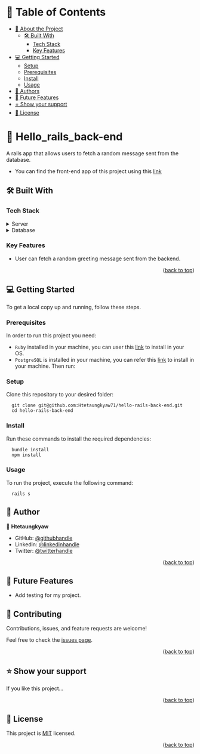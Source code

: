 <a name="readme-top"></a>

<!--
HOW TO USE:
This is an example of how you may give instructions on setting up your project locally.
Modify this file to match your project and remove sections that don't apply.
REQUIRED SECTIONS:
- Table of Contents
- About the Project
  - Built With
  - Live Demo
- Getting Started
- Authors
- Future Features
- Contributing
- Show your support
- Acknowledgements
- License
OPTIONAL SECTIONS:
- FAQ
After you're finished please remove all the comments and instructions!
-->

<!-- TABLE OF CONTENTS -->

# 📗 Table of Contents

- [📖 About the Project](#about-project)
  - [🛠 Built With](#built-with)
    - [Tech Stack](#tech-stack)
    - [Key Features](#key-features)
    <!-- - [🚀 Live Demo](#live-demo) -->
- [💻 Getting Started](#getting-started)
  - [Setup](#setup)
  - [Prerequisites](#prerequisites)
  - [Install](#install)
  - [Usage](#usage)
    <!-- - [Run tests](#run-tests) -->
    <!-- - [Deployment](#triangular_flag_on_post-deployment) -->
- [👥 Authors](#authors)
- [🔭 Future Features](#future-features)
  <!-- - [🤝 Contributing](#contributing) -->
- [⭐️ Show your support](#support)
  <!-- - [🙏 Acknowledgements](#acknowledgements) -->
  <!-- - [❓ FAQ (OPTIONAL)](#faq) -->
- [📝 License](#license)

<!-- PROJECT DESCRIPTION -->

# 📖 Hello_rails_back-end <a name="about-project"></a>

A rails app that allows users to fetch a random message sent from the database.

- You can find the front-end app of this project using this [link](https://github.com/Htetaungkyaw71/hello-react-front-end/pull/1)

## 🛠 Built With <a name="built-with"></a>

### Tech Stack <a name="tech-stack"></a>

<details>
  <summary>Server</summary>
  <ul>
    <li><a href="https://rubyonrails.org/">Ruby on Rails</a></li>
  </ul>
</details>

<details>
<summary>Database</summary>
  <ul>
    <li><a href="https://www.postgresql.org/">PostgreSQL</a></li>
  </ul>
</details>

<!-- Features -->

### Key Features <a name="key-features"></a>

- User can fetch a random greeting message sent from the backend.

<p align="right">(<a href="#readme-top">back to top</a>)</p>

<!-- GETTING STARTED -->

## 💻 Getting Started <a name="getting-started"></a>

To get a local copy up and running, follow these steps.

### Prerequisites

In order to run this project you need:

- `Ruby` installed in your machine, you can user this [link](https://www.ruby-lang.org/en/documentation/installation/) to install in your OS.
- `PostgreSQL` is installed in your machine, you can refer this [link](https://www.timescale.com/blog/how-to-install-psql-on-mac-ubuntu-debian-windows/) to install in your machine. Then run:

### Setup

Clone this repository to your desired folder:

```
  git clone git@github.com:Htetaungkyaw71/hello-rails-back-end.git
  cd hello-rails-back-end
```

### Install

Run these commands to install the required dependencies:

```
  bundle install
  npm install
```

### Usage

To run the project, execute the following command:

```
  rails s
```

<!-- AUTHORS -->

## 👥 Author <a name="authors"></a>

👤 **Htetaungkyaw**

- GitHub: [@githubhandle](https://github.com/Htetaungkyaw71/)
- Linkedin: [@linkedinhandle](https://www.linkedin.com/in/htetakyaw/)
- Twitter: [@twitterhandle](https://twitter.com/Htetaungkyaw172)

<p align="right">(<a href="#readme-top">back to top</a>)</p>

## 🔭 Future Features <a name="future-features"></a>

- Add testing for my project.

<!-- CONTRIBUTING -->

## 🤝 Contributing <a name="contributing"></a>

Contributions, issues, and feature requests are welcome!

Feel free to check the [issues page](https://github.com/Htetaungkyaw71/hello-rails-back-end/issues).

<p align="right">(<a href="#readme-top">back to top</a>)</p>

<!-- SUPPORT -->

## ⭐️ Show your support <a name="support"></a>

If you like this project...

<p align="right">(<a href="#readme-top">back to top</a>)</p>

<!-- LICENSE -->

## 📝 License <a name="license"></a>

This project is [MIT](./MIT.md) licensed.

<p align="right">(<a href="#readme-top">back to top</a>)</p>
